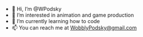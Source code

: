 - 👋 Hi, I’m @WPodsky
- 👀 I’m interested in animation and game production
- 🌱 I’m currently learning how to code
- 📫 You can reach me at WobblyPodsky@gmail.com

<!---
WPodsky/WPodsky is a ✨ special ✨ repository because its `README.md` (this file) appears on your GitHub profile.
You can click the Preview link to take a look at your changes.
--->
